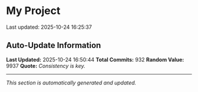 # My Project


Last updated: 2025-10-24 16:25:37











































































































































































































































































































































































































































































































































































































































































































































































































































































































































































































































































































































































































































































































































































## Auto-Update Information

**Last Updated:** 2025-10-24 16:50:44
**Total Commits:** 932
**Random Value:** 9937
**Quote:** _Consistency is key._

---
_This section is automatically generated and updated._